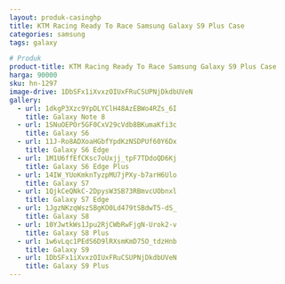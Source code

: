 ```yaml
---
layout: produk-casinghp
title: KTM Racing Ready To Race Samsung Galaxy S9 Plus Case
categories: samsung
tags: galaxy

# Produk
product-title: KTM Racing Ready To Race Samsung Galaxy S9 Plus Case
harga: 90000
sku: hn-1297
image-drive: 1DbSFx1iXvxzOIUxFRuCSUPNjDkdbUVeN
gallery:
  - url: 1dkgP3Xzc9YpDLYClH48AzEBWo4RZs_6I
    title: Galaxy Note 8
  - url: 1SNuOEPOr5GF0CxV29cVdb8BKumaKfi3c
    title: Galaxy S6
  - url: 11J-Ro8ADXoaHGbfYpdKzNSDPUf60Y6Dx
    title: Galaxy S6 Edge
  - url: 1M1U6ffEfCKsc7oUxjj_tpF7TDdoQD6Kj
    title: Galaxy S6 Edge Plus
  - url: 14IW_YUoKmknTyzpMU7jPXy-b7arH6Ulo
    title: Galaxy S7
  - url: 1QjkCeQNkC-2DpysW3SB73RBmvcUObnxl
    title: Galaxy S7 Edge
  - url: 1JgzNKzqWszSBgKO0Ld479tSBdwT5-dS_
    title: Galaxy S8
  - url: 10YJwtkWs1Jpu2RjCWbRwFjgN-Urok2-v
    title: Galaxy S8 Plus
  - url: 1w6vLqc1PEdS6D9lRXsmKmD75O_tdzHnb
    title: Galaxy S9
  - url: 1DbSFx1iXvxzOIUxFRuCSUPNjDkdbUVeN
    title: Galaxy S9 Plus
---
```

